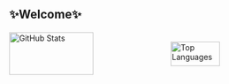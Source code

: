 ## :sparkles:Welcome:sparkles:

<div style="display: flex; justify-content: space-between; align-items: center; gap: 10px; margin-top: 20px;">
  <img src="https://github-readme-stats.vercel.app/api?username=Thisiseanxu&theme=transparent&show_icons=true" 
       alt="GitHub Stats" 
       style="width: 55%; aspect-ratio: 2 / 1; object-fit: contain;"/>
  <img src="https://github-readme-stats.vercel.app/api/top-langs/?username=Thisiseanxu&layout=compact&theme=transparent&show_icons=true" 
       alt="Top Languages" 
       style="width: 42%; aspect-ratio: 2 / 1; object-fit: contain;"/>
</div>